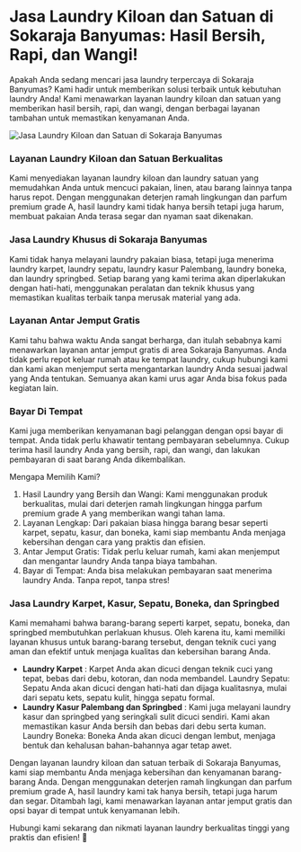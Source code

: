 # Jasa Laundry Kiloan dan Satuan di Sokaraja Banyumas: Hasil Bersih, Rapi, dan Wangi!

Apakah Anda sedang mencari jasa laundry terpercaya di Sokaraja Banyumas? Kami hadir untuk memberikan solusi terbaik untuk kebutuhan laundry Anda! Kami menawarkan layanan laundry kiloan dan satuan yang memberikan hasil bersih, rapi, dan wangi, dengan berbagai layanan tambahan untuk memastikan kenyamanan Anda.

![Jasa Laundry Kiloan dan Satuan di Sokaraja Banyumas](hhttps://raw.githubusercontent.com/bandardeterjen/banyumas/refs/heads/images/bd-banyumas-sokaraja.jpg)

### Layanan Laundry Kiloan dan Satuan Berkualitas

Kami menyediakan layanan laundry kiloan dan laundry satuan yang memudahkan Anda untuk mencuci pakaian, linen, atau barang lainnya tanpa harus repot. Dengan menggunakan deterjen ramah lingkungan dan parfum premium grade A, hasil laundry kami tidak hanya bersih tetapi juga harum, membuat pakaian Anda terasa segar dan nyaman saat dikenakan.

### Jasa Laundry Khusus di Sokaraja Banyumas

Kami tidak hanya melayani laundry pakaian biasa, tetapi juga menerima laundry karpet, laundry sepatu, laundry kasur Palembang, laundry boneka, dan laundry springbed. Setiap barang yang kami terima akan diperlakukan dengan hati-hati, menggunakan peralatan dan teknik khusus yang memastikan kualitas terbaik tanpa merusak material yang ada.

### Layanan Antar Jemput Gratis

Kami tahu bahwa waktu Anda sangat berharga, dan itulah sebabnya kami menawarkan layanan antar jemput gratis di area Sokaraja Banyumas. Anda tidak perlu repot keluar rumah atau ke tempat laundry, cukup hubungi kami dan kami akan menjemput serta mengantarkan laundry Anda sesuai jadwal yang Anda tentukan. Semuanya akan kami urus agar Anda bisa fokus pada kegiatan lain.

### Bayar Di Tempat

Kami juga memberikan kenyamanan bagi pelanggan dengan opsi bayar di tempat. Anda tidak perlu khawatir tentang pembayaran sebelumnya. Cukup terima hasil laundry Anda yang bersih, rapi, dan wangi, dan lakukan pembayaran di saat barang Anda dikembalikan.

Mengapa Memilih Kami?
1. Hasil Laundry yang Bersih dan Wangi: Kami menggunakan produk berkualitas, mulai dari deterjen ramah lingkungan hingga parfum premium grade A yang memberikan wangi tahan lama.
2. Layanan Lengkap: Dari pakaian biasa hingga barang besar seperti karpet, sepatu, kasur, dan boneka, kami siap membantu Anda menjaga kebersihan dengan cara yang praktis dan efisien.
3. Antar Jemput Gratis: Tidak perlu keluar rumah, kami akan menjemput dan mengantar laundry Anda tanpa biaya tambahan.
4. Bayar di Tempat: Anda bisa melakukan pembayaran saat menerima laundry Anda. Tanpa repot, tanpa stres!

### Jasa Laundry Karpet, Kasur, Sepatu, Boneka, dan Springbed

Kami memahami bahwa barang-barang seperti karpet, sepatu, boneka, dan springbed membutuhkan perlakuan khusus. Oleh karena itu, kami memiliki layanan khusus untuk barang-barang tersebut, dengan teknik cuci yang aman dan efektif untuk menjaga kualitas dan kebersihan barang Anda.

- **Laundry Karpet** : Karpet Anda akan dicuci dengan teknik cuci yang tepat, bebas dari debu, kotoran, dan noda membandel.
Laundry Sepatu: Sepatu Anda akan dicuci dengan hati-hati dan dijaga kualitasnya, mulai dari sepatu kets, sepatu kulit, hingga sepatu formal.
- **Laundry Kasur Palembang dan Springbed** : Kami juga melayani laundry kasur dan springbed yang seringkali sulit dicuci sendiri. Kami akan memastikan kasur Anda bersih dan bebas dari debu serta kuman.
Laundry Boneka: Boneka Anda akan dicuci dengan lembut, menjaga bentuk dan kehalusan bahan-bahannya agar tetap awet.

Dengan layanan laundry kiloan dan satuan terbaik di Sokaraja Banyumas, kami siap membantu Anda menjaga kebersihan dan kenyamanan barang-barang Anda. Dengan menggunakan deterjen ramah lingkungan dan parfum premium grade A, hasil laundry kami tak hanya bersih, tetapi juga harum dan segar. Ditambah lagi, kami menawarkan layanan antar jemput gratis dan opsi bayar di tempat untuk kenyamanan lebih.

Hubungi kami sekarang dan nikmati layanan laundry berkualitas tinggi yang praktis dan efisien! 🌟
